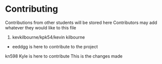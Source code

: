 # Contributing
Contributions from other students will be stored here
Contributors may add whatever they would like to this file


1. kevkilbourne/kpk54/kevin kilbourne

* eeddgg is here to contribute to the project

kn598 Kyle is here to contribute
This is the changes made
